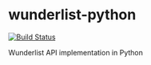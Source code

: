# wunderlist-python

[![Build Status](https://travis-ci.org/hameedullah/python-wunderlist.svg?branch=master)](https://travis-ci.org/hameedullah/python-wunderlist)

Wunderlist API implementation in Python
